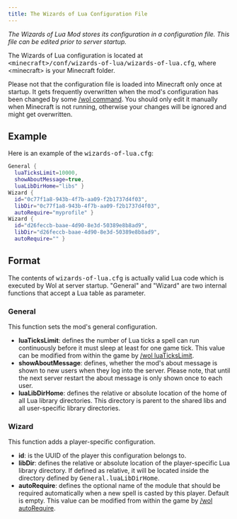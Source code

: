```yaml
---
title: The Wizards of Lua Configuration File
---
```

*The Wizards of Lua Mod stores its configuration in a configuration file.
This file can be edited prior to server startup.*

The Wizards of Lua configuration is located at <tt>&lt;minecraft&gt;/conf/wizards-of-lua/wizards-of-lua.cfg</tt>,
where &lt;minecraft&gt; is your Minecraft folder.

Please not that the configuration file is loaded into Minecraft only once at startup.
It gets frequently overwritten when the mod's configuration has been changed by some [/wol command](/wol-command.html).
You should only edit it manually when Minecraft is not running, otherwise your changes will be ignored and might get overwritten.

## Example
Here is an example of the <tt>wizards-of-lua.cfg</tt>:
```lua
General {
  luaTicksLimit=10000,
  showAboutMessage=true,
  luaLibDirHome="libs" }
Wizard {
  id="0c77f1a8-943b-4f7b-aa09-f2b1737d4f03",
  libDir="0c77f1a8-943b-4f7b-aa09-f2b1737d4f03",
  autoRequire="myprofile" }
Wizard {
  id="d26feccb-baae-4d90-8e3d-50389e8b8ad9",
  libDir="d26feccb-baae-4d90-8e3d-50389e8b8ad9",
  autoRequire="" }
```

## Format
The contents of <tt>wizards-of-lua.cfg</tt> is actually valid Lua code which is executed by Wol at server startup.
"General" and "Wizard" are two internal functions that accept a Lua table as parameter.

### General
This function sets the mod's general configuration.
* **luaTicksLimit**: defines the number of Lua ticks a spell can run continuously before it must sleep at least for one game tick.
This value can be modified from within the game by [/wol luaTicksLimit](/wol-command.html#Lua-Ticks-Limit).
* **showAboutMessage**: defines, whether the mod's about message is shown to new users when they log into the server.
Please note, that until the next server restart the about message is only shown once to each user.
* **luaLibDirHome**: defines the relative or absolute location of the home of all Lua library directories.
This directory is parent to the shared libs and all user-specific library directories.

### Wizard
This function adds a player-specific configuration.
* **id**: is the UUID of the player this configuration belongs to.
* **libDir**: defines the relative or absolute location of the player-specific Lua library directory.
If defined as relative, it will be located inside the directory defined by <tt>General.luaLibDirHome</tt>.
* **autoRequire**: defines the optional name of the module that should be required automatically when a new spell is casted by this player. Default is empty.
This value can be modified from within the game by [/wol autoRequire](/wol-command.html#Automatic-Requirements).
